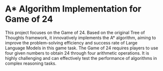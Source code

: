 # A* Algorithm Implementation for Game of 24
This project focuses on the Game of 24. Based on the original Tree of Thoughts framework, it innovatively implements the A* algorithm, aiming to improve the problem-solving efficiency and success rate of Large Language Models in this game task. The Game of 24 requires players to use four given numbers to obtain 24 through four arithmetic operations. It is highly challenging and can effectively test the performance of algorithms in complex reasoning tasks.
